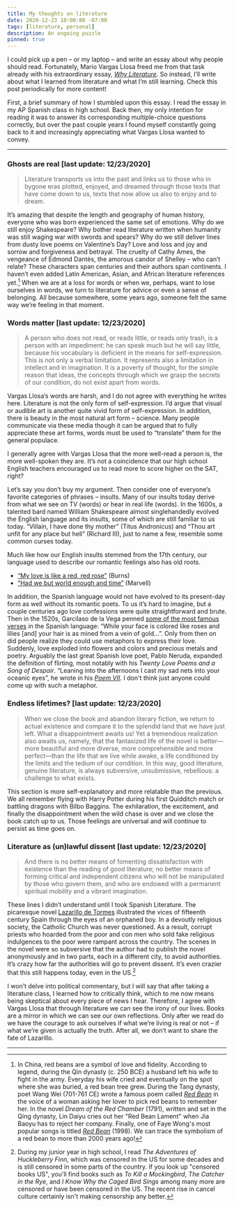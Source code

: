 ```yaml
---
title: My thoughts on literature
date: 2020-12-23 10:00:00 -07:00
tags: [literature, personal]
description: An ongoing puzzle
pinned: true
---
```

I could pick up a pen – or my laptop – and write an essay about why people should read. Fortunately, Mario Vargas Llosa freed me from that task already with his extraordinary essay, <em><a href="https://newrepublic.com/article/78238/mario-vargas-llosa-literature">Why Literature</a></em>. So instead, I’ll write about what I learned from literature and what I’m still learning. Check this post periodically for more content!

First, a brief summary of how I stumbled upon this essay. I read the essay in my AP Spanish class in high school. Back then, my only intention for reading it was to answer its corresponding multiple-choice questions correctly, but over the past couple years I found myself constantly going back to it and increasingly appreciating what Vargas Llosa wanted to convey.

<hr>

### Ghosts are real [last update: 12/23/2020]

>Literature transports us into the past and links us to those who in bygone eras plotted, enjoyed, and dreamed through those texts that have come down to us, texts that now allow us also to enjoy and to dream.

It’s amazing that despite the length and geography of human history, everyone who was born experienced the same set of emotions. Why do we still enjoy Shakespeare? Why bother read literature written when humanity was still waging war with swords and spears? Why do we still deliver lines from dusty love poems on Valentine’s Day? Love and loss and joy and sorrow and forgiveness and betrayal. The cruelty of Cathy Ames, the vengeance of Edmond Dantès, the amorous candor of Shelley – who can’t relate?  These characters span centuries and their authors span continents. I haven’t even added Latin American, Asian, and African literature references yet.[^1] When we are at a loss for words or when we, perhaps, want to lose ourselves in words, we turn to literature for advice or even a sense of belonging. All because somewhere, some years ago, someone felt the same way we’re feeling in that moment.

### Words matter [last update: 12/23/2020]

>A person who does not read, or reads little, or reads only trash, is a person with an impediment: he can speak much but he will say little, because his vocabulary is deficient in the means for self-expression.
>This is not only a verbal limitation. It represents also a limitation in intellect and in imagination. It is a poverty of thought, for the simple reason that ideas, the concepts through which we grasp the secrets of our condition, do not exist apart from words.

Vargas Llosa’s words are harsh, and I do not agree with everything he writes here. Literature is not the only form of self-expression. I’d argue that visual or audible art is another quite vivid form of self-expression. In addition, there is beauty in the most natural art form – science. Many people communicate via these media though it can be argued that to fully appreciate these art forms, words must be used to “translate” them for the general populace.

I generally agree with Vargas Llosa that the more well-read a person is, the more well-spoken they are. It’s not a coincidence that our high school English teachers encouraged us to read more to score higher on the SAT, right?

Let’s say you don’t buy my argument. Then consider one of everyone’s favorite categories of phrases – insults. Many of our insults today derive from what we see on TV (words) or hear in real life (words). In the 1600s, a talented bard named William Shakespeare almost singlehandedly evolved the English language and its insults, some of which are still familiar to us today. “Villain, I have done thy mother” (Titus Andronicus) and “Thou art unfit for any place but hell” (Richard III), just to name a few, resemble some common curses today.

Much like how our English insults stemmed from the 17th century, our language used to describe our romantic feelings also has old roots. 
* <a href="https://www.poetryfoundation.org/poems/43812/a-red-red-rose">“My love is like a red, red rose”</a> (Burns) 
* <a href="https://www.poetryfoundation.org/poems/44688/to-his-coy-mistress">“Had we but world enough and time”</a> (Marvell)


In addition, the Spanish language would not have evolved to its present-day form as well without its romantic poets. To us it’s hard to imagine, but a couple centuries ago love confessions were quite straightforward and brute. Then in the 1520s, Garcilaso de la Vega penned <a href="http://azulejo.atspace.com/garcilaso.html">some of the most famous verses</a> in the Spanish language: “While your face is colored like roses and lilies [and] your hair is as mined from a vein of gold…”. Only from then on did people realize they could use metaphors to express their love. Suddenly, love exploded into flowers and colors and precious metals and poetry. Arguably the last great Spanish love poet, Pablo Neruda, expanded the definition of flirting, most notably with his <em>Twenty Love Poems and a Song of Despair</em>. “Leaning into the afternoons I cast my sad nets into your oceanic eyes”, he wrote in his <em><a href="https://www.poesi.as/pn24007uk.htm">Poem VII</a></em>. I don't think just anyone could come up with such a metaphor.

### Endless lifetimes? [last update: 12/23/2020]

>When we close the book and abandon literary fiction, we return to actual existence and compare it to the splendid land that we have just left. What a disappointment awaits us! Yet a tremendous realization also awaits us, namely, that the fantasized life of the novel is better—more beautiful and more diverse, more comprehensible and more perfect—than the life that we live while awake, a life conditioned by the limits and the tedium of our condition. In this way, good literature, genuine literature, is always subversive, unsubmissive, rebellious: a challenge to what exists.

This section is more self-explanatory and more relatable than the previous. We all remember flying with Harry Potter during his first Quidditch match or battling dragons with Bilbo Baggins. The exhilaration, the excitement, and finally the disappointment when the wild chase is over and we close the book catch up to us. Those feelings are universal and will continue to persist as time goes on.

### Literature as (un)lawful dissent [last update: 12/23/2020]

>And there is no better means of fomenting dissatisfaction with existence than the reading of good literature; no better means of forming critical and independent citizens who will not be manipulated by those who govern them, and who are endowed with a permanent spiritual mobility and a vibrant imagination.

These lines I didn’t understand until I took Spanish Literature. The picaresque novel <a href="https://en.wikipedia.org/wiki/Lazarillo_de_Tormes">Lazarillo de Tormes</a> illustrated the vices of fifteenth century Spain through the eyes of an orphaned boy. In a devoutly religious society, the Catholic Church was never questioned. As a result, corrupt priests who hoarded from the poor and con men who sold fake religious indulgences to the poor were rampant across the country. The scenes in the novel were so subversive that the author had to publish the novel anonymously and in two parts, each in a different city, to avoid authorities. It’s crazy how far the authorities will go to prevent dissent. It’s even crazier that this still happens today, even in the US.[^2]

I won’t delve into political commentary, but I will say that after taking a literature class, I learned how to critically think, which to me now means being skeptical about every piece of news I hear. Therefore, I agree with Vargas Llosa that through literature we can see the irony of our lives. Books are a mirror in which we can see our own reflections. Only after we read do we have the courage to ask ourselves if what we’re living is real or not – if what we’re given is actually the truth. After all, we don’t want to share the fate of Lazarillo. 


<hr>

[^1]: In China, red beans are a symbol of love and fidelity. According to legend, during the Qin dynasty (c. 250 BCE) a husband left his wife to fight in the army. Everyday his wife cried and eventually on the spot where she was buried, a red bean tree grew. During the Tang dynasty, poet Wang Wei (701-761 CE) wrote a famous poem called <em><a href="https://100tangpoems.wordpress.com/2018/05/17/yearning-wang-wei/">Red Bean</a></em> in the voice of a woman asking her lover to pick red beans to remember her. In the novel <em>Dream of the Red Chamber</em> (1791), written and set in the Qing dynasty, Lin Daiyu cries out her "Red Bean Lament" when Jia Baoyu has to reject her company. Finally, one of Faye Wong's most popular songs is titled <em><a href="https://www.youtube.com/watch?v=q_71ctU9MzI">Red Bean</a></em> (1998). We can trace the symbolism of a red bean to more than 2000 years ago!

[^2]: During my junior year in high school, I read <em>The Adventures of Huckleberry Finn</em>, which was censored in the US for some decades and is still censored in some parts of the country. If you look up "censored books US", you'll find books such as <em>To Kill a Mockingbird</em>, <em>The Catcher in the Rye</em>, and <em>I Know Why the Caged Bird Sings</em> among many more are censored or have been censored in the US. The recent rise in cancel culture certainly isn't making censorship any better.